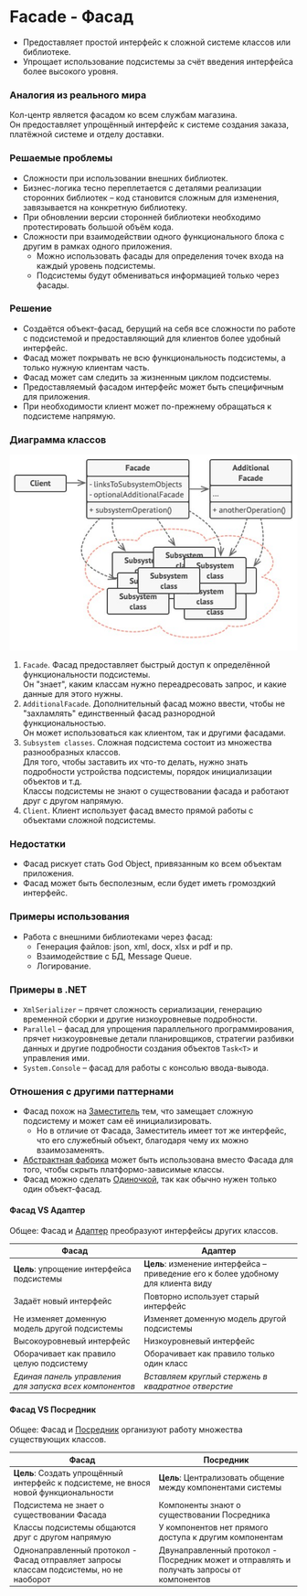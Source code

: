﻿# Facade - Фасад
* Предоставляет простой интерфейс к сложной системе классов или библиотеке.
* Упрощает использование подсистемы за счёт введения интерфейса более высокого уровня.

### Аналогия из реального мира
Кол-центр является фасадом ко всем службам магазина.  
Он предоставляет упрощённый интерфейс к системе создания заказа, платёжной системе и отделу доставки.

### Решаемые проблемы
* Сложности при использовании внешних библиотек.
* Бизнес-логика тесно переплетается с деталями реализации сторонних библиотек – код становится сложным для изменения, завязывается на конкретную библиотеку.
* При обновлении версии сторонней библиотеки необходимо протестировать большой объём кода.
* Сложности при взаимодействии одного функционального блока с другим в рамках одного приложения.
  * Можно использовать фасады для определения точек входа на каждый уровень подсистемы.
  * Подсистемы будут обмениваться информацией только через фасады.

### Решение
* Создаётся объект-фасад, берущий на себя все сложности по работе с подсистемой и предоставляющий для клиентов более удобный интерфейс.
* Фасад может покрывать не всю функциональность подсистемы, а только нужную клиентам часть.
* Фасад может сам следить за жизненным циклом подсистемы.
* Предоставляемый фасадом интерфейс может быть специфичным для приложения.
* При необходимости клиент может по-прежнему обращаться к подсистеме напрямую.

### Диаграмма классов
![Class diagram](Facade.jpg)
1. `Facade`. Фасад предоставляет быстрый доступ к определённой функциональности подсистемы.  
Он "знает", каким классам нужно переадресовать запрос, и какие данные для этого нужны.
2. `AdditionalFacade`. Дополнительный фасад можно ввести, чтобы не "захламлять" единственный фасад разнородной функциональностью.  
Он может использоваться как клиентом, так и другими фасадами.
3. `Subsystem classes`. Сложная подсистема состоит из множества разнообразных классов.  
Для того, чтобы заставить их что-то делать, нужно знать подробности устройства подсистемы, порядок инициализации объектов и т.д.  
Классы подсистемы не знают о существовании фасада и работают друг с другом напрямую.
4. `Client`. Клиент использует фасад вместо прямой работы с объектами сложной подсистемы.

### Недостатки
* Фасад рискует стать God Object, привязанным ко всем объектам приложения.
* Фасад может быть бесполезным, если будет иметь громоздкий интерфейс.

### Примеры использования
* Работа с внешними библиотеками через фасад:
  * Генерация файлов: json, xml, docx, xlsx и pdf и пр.
  * Взаимодействие с БД, Message Queue.
  * Логирование.

### Примеры в .NET
* `XmlSerializer` – прячет сложность сериализации, генерацию временной сборки и другие низкоуровневые подробности.
* `Parallel` – фасад для упрощения параллельного программирования, прячет низкоуровневые детали планировщиков, стратегии разбивки данных и другие подробности создания объектов `Task<T>` и управления ими.
* `System.Console` – фасад для работы с консолью ввода-вывода.

### Отношения с другими паттернами
* Фасад похож на [Заместитель](../Proxy/Proxy.md) тем, что замещает сложную подсистему и может сам её инициализировать.
  * Но в отличие от Фасада, Заместитель имеет тот же интерфейс, что его служебный объект, благодаря чему их можно взаимозаменять.
* [Абстрактная фабрика](../AbstractFactory/AbstractFactory.md) может быть использована вместо Фасада для того, чтобы скрыть платформо-зависимые классы.
* Фасад можно сделать [Одиночкой](../Singleton/Singleton.md), так как обычно нужен только один объект-фасад.

#### Фасад VS Адаптер
Общее: Фасад и [Адаптер](../Adapter/Adapter.md) преобразуют интерфейсы других классов.

| Фасад                                                   | Адаптер                                                                           |
|---------------------------------------------------------|-----------------------------------------------------------------------------------|
| **Цель**: упрощение интерфейса подсистемы               | **Цель**: изменение интерфейса – приведение его к более удобному для клиента виду |
| Задаёт новый интерфейс                                  | Повторно использует старый интерфейс                                              |
| Не изменяет доменную модель другой подсистемы           | Изменяет доменную модель другой подсистемы                                        |
| Высокоуровневый интерфейс                               | Низкоуровневый интерфейс                                                          |
| Оборачивает как правило целую подсистему                | Оборачивает как правило только один класс                                         |
| _Единая панель управления для запуска всех компонентов_ | _Вставляем круглый стержень в квадратное отверстие_                               |

#### Фасад VS Посредник
Общее: Фасад и [Посредник](../Mediator/Mediator.md) организуют работу множества существующих классов.

| Фасад                                                                                   | Посредник                                                                                 |
|-----------------------------------------------------------------------------------------|-------------------------------------------------------------------------------------------|
| **Цель**: Создать упрощённый интерфейс к подсистеме, не внося новой функциональности    | **Цель**: Централизовать общение между компонентами системы                               |
| Подсистема не знает о существовании Фасада                                              | Компоненты знают о существовании Посредника                                               |
| Классы подсистемы общаются друг с другом напрямую                                       | У компонентов нет прямого доступа к другим компонентам                                    |
| Однонаправленный протокол - Фасад отправляет запросы классам подсистемы, но не наоборот | Двунаправленный протокол - Посредник может и отправлять и получать запросы от компонентов |
